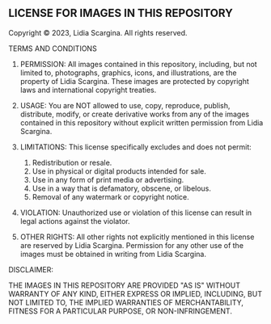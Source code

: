 LICENSE FOR IMAGES IN THIS REPOSITORY
-------------------------------------

Copyright © 2023, Lidia Scargina. All rights reserved.

TERMS AND CONDITIONS

1. PERMISSION:
   All images contained in this repository, including, but not limited to, photographs, graphics, icons, and illustrations, are the property of Lidia Scargina. These images are protected by copyright laws and international copyright treaties.

2. USAGE:
   You are NOT allowed to use, copy, reproduce, publish, distribute, modify, or create derivative works from any of the images contained in this repository without explicit written permission from Lidia Scargina.

3. LIMITATIONS:
   This license specifically excludes and does not permit:
   1. Redistribution or resale.
   2. Use in physical or digital products intended for sale.
   3. Use in any form of print media or advertising.
   4. Use in a way that is defamatory, obscene, or libelous.
   5. Removal of any watermark or copyright notice.

4. VIOLATION:
   Unauthorized use or violation of this license can result in legal actions against the violator.

5. OTHER RIGHTS:
   All other rights not explicitly mentioned in this license are reserved by Lidia Scargina. Permission for any other use of the images must be obtained in writing from Lidia Scargina.

DISCLAIMER:

THE IMAGES IN THIS REPOSITORY ARE PROVIDED "AS IS" WITHOUT WARRANTY OF ANY KIND, EITHER EXPRESS OR IMPLIED, INCLUDING, BUT NOT LIMITED TO, THE IMPLIED WARRANTIES OF MERCHANTABILITY, FITNESS FOR A PARTICULAR PURPOSE, OR NON-INFRINGEMENT.
